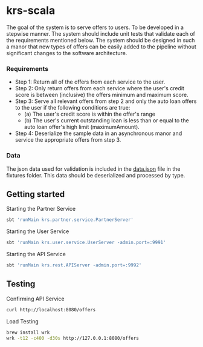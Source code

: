 # krs-scala

The goal of the system is to serve offers to users. To be developed
in a stepwise manner. The system should include unit tests that validate each
of the requirements mentioned below.  The system should be designed in such a manor
that new types of offers can be easily added to the pipeline without significant
changes to the software architecture.

### Requirements

* Step 1: Return all of the offers from each service to the user.
* Step 2: Only return offers from each service where the user's credit score is between (inclusive) the offers minimum and maximum score.
* Step 3: Serve all relevant offers from step 2 and only the auto loan offers to the user if the following conditions are true:
  * (a) The user's credit score is within the offer's range
  * (b) The user's current outstanding loan is less than or equal to the auto loan offer's high limit (maximumAmount).
* Step 4: Deserialize the sample data in an asynchronous manor and service the appropriate offers from step 3.

### Data

The json data used for validation is included in the [data.json](./fixtures/data.json) file in the fixtures folder. This data
should be deserialized and processed by type.  

## Getting started

Starting the Partner Service

```sh
sbt 'runMain krs.partner.service.PartnerServer'
```

Starting the User Service

```sh
sbt 'runMain krs.user.service.UserServer -admin.port=:9991'
```

Starting the API Service

```sh
sbt 'runMain krs.rest.APIServer -admin.port=:9992'
```

## Testing

Confirming API Service

```sh
curl http://localhost:8080/offers
```

Load Testing
```sh
brew install wrk
wrk -t12 -c400 -d30s http://127.0.0.1:8080/offers
```
